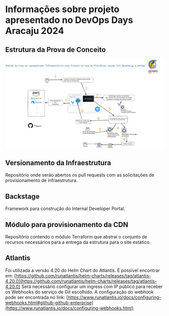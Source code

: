 # Informações sobre projeto apresentado no DevOps Days Aracaju 2024

## Estrutura da Prova de Conceito

![Estrutura Apresentada](https://github.com/fillipepaz/DevOpsDaysAju-2024/blob/main/arch/arch.png "Estrutura Apresentada")

## Versionamento da Infraestrutura
Repositório onde serão abertos os pull requests com as solicitações de provisionamento de infraestrutura.

## Backstage
Framework para construção do Internal Developer Portal.

## Módulo para provisionamento da CDN
Repositório contendo o módulo Terraform que abstrai o conjunto de recursos necessários para a entrega da estrutura para o site estático.

## Atlantis
Foi utilizada a versão 4.20 do Helm Chart do Atlantis. É possível encontrar em: [https://github.com/runatlantis/helm-charts/releases/tag/atlantis-4.20.0](https://github.com/runatlantis/helm-charts/releases/tag/atlantis-4.20.0)
Será necessário configurar um ingress com IP público para receber os Webhooks do serviço de Git escolhido.
A configuração do webhook pode ser encontrada no link: [https://www.runatlantis.io/docs/configuring-webhooks.html#github-github-enterprise](https://www.runatlantis.io/docs/configuring-webhooks.html)
